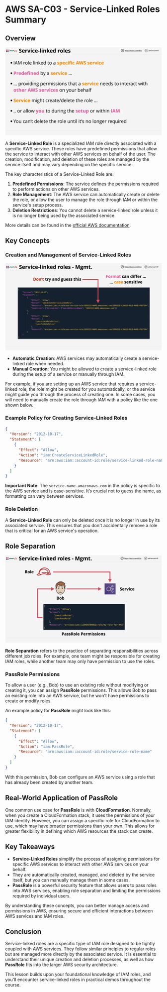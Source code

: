 # AWS SA-C03 - Service-Linked Roles Summary

## Overview

![alt text](./Images/image-16.png)

A **Service-Linked Role** is a specialized IAM role directly associated with a specific AWS service. These roles have predefined permissions that allow the service to interact with other AWS services on behalf of the user. The creation, modification, and deletion of these roles are managed by the service itself and may vary depending on the specific service.

The key characteristics of a Service-Linked Role are:

1. **Predefined Permissions**: The service defines the permissions required to perform actions on other AWS services.
2. **Role Management**: The AWS service can automatically create or delete the role, or allow the user to manage the role through IAM or within the service's setup process.
3. **Deletion Restrictions**: You cannot delete a service-linked role unless it is no longer being used by the associated service.

More details can be found in the [official AWS documentation](https://docs.aws.amazon.com/IAM/latest/UserGuide/using-service-linked-roles.html).

## Key Concepts

### Creation and Management of Service-Linked Roles

![alt text](./Images/image-17.png)

- **Automatic Creation**: AWS services may automatically create a service-linked role when needed.
- **Manual Creation**: You might be allowed to create a service-linked role during the setup of a service or manually through IAM.

For example, if you are setting up an AWS service that requires a service-linked role, the role might be created for you automatically, or the service might guide you through the process of creating one. In some cases, you will need to manually create the role through IAM with a policy like the one shown below.

### Example Policy for Creating Service-Linked Roles

```json
{
  "Version": "2012-10-17",
  "Statement": [
    {
      "Effect": "Allow",
      "Action": "iam:CreateServiceLinkedRole",
      "Resource": "arn:aws:iam::account-id:role/service-linked-role-name"
    }
  ]
}
```

**Important Note**: The `service-name.amazonaws.com` in the policy is specific to the AWS service and is case-sensitive. It’s crucial not to guess the name, as formatting can vary between services.

### Role Deletion

A **Service-Linked Role** can only be deleted once it is no longer in use by its associated service. This ensures that you don't accidentally remove a role that is critical for an AWS service's operation.

## Role Separation

![alt text](./Images/image-18.png)

**Role Separation** refers to the practice of separating responsibilities across different job roles. For example, one team might be responsible for creating IAM roles, while another team may only have permission to use the roles.

### PassRole Permissions

To allow a user (e.g., Bob) to use an existing role without modifying or creating it, you can assign **PassRole** permissions. This allows Bob to pass an existing role into an AWS service, but he won't have permissions to create or modify roles.

An example policy for **PassRole** might look like this:

```json
{
  "Version": "2012-10-17",
  "Statement": [
    {
      "Effect": "Allow",
      "Action": "iam:PassRole",
      "Resource": "arn:aws:iam::account-id:role/service-role-name"
    }
  ]
}
```

With this permission, Bob can configure an AWS service using a role that has already been created by another team.

## Real-World Application of PassRole

One common use case for **PassRole** is with **CloudFormation**. Normally, when you create a CloudFormation stack, it uses the permissions of your IAM identity. However, you can assign a specific role for CloudFormation to use, which may have broader permissions than your own. This allows for greater flexibility in defining which AWS resources the stack can create.

## Key Takeaways

- **Service-Linked Roles** simplify the process of assigning permissions for specific AWS services to interact with other AWS services on your behalf.
- They are automatically created, managed, and deleted by the service itself, but you can manually manage them in some cases.
- **PassRole** is a powerful security feature that allows users to pass roles into AWS services, enabling role separation and limiting the permissions required by individual users.

By understanding these concepts, you can better manage access and permissions in AWS, ensuring secure and efficient interactions between AWS services and IAM roles.

## Conclusion

Service-linked roles are a specific type of IAM role designed to be tightly coupled with AWS services. They follow similar principles to regular roles but are managed more directly by the associated service. It is essential to understand their unique creation and deletion processes, as well as how **PassRole** fits into the larger AWS security architecture.

This lesson builds upon your foundational knowledge of IAM roles, and you'll encounter service-linked roles in practical demos throughout the course.
